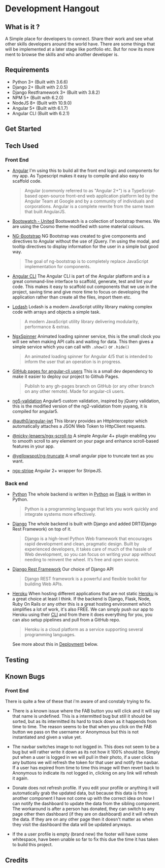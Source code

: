 # Development Hangout

## What is it ?
A Simple place for developers to connect. Share their work and see what other skills developers around the world have.
There are some things that will be implemented at a later stage like portfolio etc.
But for now its more ment to browse the skills and who another developer is. 

## Requirements
* Python 3+ (Built with 3.6.6)
* Django 2+ (Built with 2.0.5)
* Django Restframework 3+  (Built with 3.8.2)
* NPM 5+ (Built with 6.2.0)
* NodeJS 8+ (Built with 10.9.0)
* Angular 5+ (Built with 6.1.7)
* Angular CLI (Built with 6.2.1)


## Get Started

## Tech Used

### Front End
- [Angular](https://angular.io)
    I'm using this to build all the front end logic and components for my app. As Typescript makes it easy to compile and also easy to scaffold code.
    > Angular (commonly referred to as "Angular 2+") is a TypeScript-based open-source front-end web application platform led by the Angular Team at Google and by a community of individuals and corporations. Angular is a complete rewrite from the same team that built AngularJS.
	
- [Bootswatch - United](https://bootswatch.com/)
    Bootswatch is a collection of bootstrap themes. We are using the Cosmo theme modified with some material colours.

- [NG-Bootstrap](https://ng-bootstrap.github.io)
    NG Bootstrap was created to give components and directives to Angular without the use of jQuery.
    I'm using the modal, and tooltip directives to display information for the user in a simple but good way.
    >The goal of ng-bootstrap is to completely replace JavaScript implementation for components.

- [Angular CLI](https://cli.angular.io/)
    The Angular CLI is part of the Angular platform and is a great command-line interface to scaffold, generate, test and lint your code.
    This makes it easy to scaffold out components that we use in the project, saving time and give more time to focus on developing the application rather than create all the files, import them etc.
  
- [Lodash](https://lodash.com/)
    Lodash is a modern JavaScript utility library making complex code with arrays and objects a simple task.
    >A modern JavaScript utility library delivering modularity, performance & extras.

    
- [NgxSpinner](https://napster2210.github.io/ngx-spinner/)
    Animated loading spinner service, this is the small clock you will see when making API calls and waiting for data. This then gives a simple service which you can call with `.show()` or `.hide()`
    >An animated loading spinner for Angular 4/5 that is intended to inform the user that an operation is in progress.

- [GitHub pages for angular-cli users](https://github.com/angular-schule/angular-cli-ghpages)
    This is a small dev dependency to make it easier to deploy our project to Github Pages.
    >Publish to any gh-pages branch on GitHub (or any other branch on any other remote). Made for angular-cli users.
	
- [ng5-validation](https://github.com/yuyang041060120/ng2-validation)
    Angular5 custom validation, inspired by jQuery validation, this is the modified version of the ng2-validation from yuyang, it is compiled for angular5.
	
- [@auth0/angular-jwt](https://github.com/auth0/angular2-jwt)
    This library provides an HttpInterceptor which automatically attaches a JSON Web Token to HttpClient requests.
	
- [@nicky-lenaers/ngx-scroll-to](https://github.com/nicky-lenaers/ngx-scroll-to)
	A simple Angular 4+ plugin enabling you to smooth scroll to any element on your page and enhance scroll-based features in your app.
	
- [@yellowspot/ng-truncate](https://github.com/yellowspot/ng2-truncate)
   A small angular pipe to truncate text as you want.

- [ngx-stripe](https://github.com/richnologies/ngx-stripe)
    Angular 2+ wrapper for StripeJS.
	

### Back end
- [Python](https://www.python.org/)
    The whole backend is written in [Python](https://www.python.org/) as [Flask](http://flask.pocoo.org/) is written in Python.
    >Python is a programming language that lets you work quickly and integrate systems more effectively.
    
- [Django](https://www.djangoproject.com/)
	The whole backend is built with Django and added DRT(Django Rest Framework) on top of it.
     >Django is a high-level Python Web framework that encourages rapid development and clean, pragmatic design. Built by experienced developers, it takes care of much of the hassle of Web development, so you can focus on writing your app without needing to reinvent the wheel. It’s free and open source.

- [Django Rest Framework](http://www.django-rest-framework.org/)
	Our choice of Django API
    >Django REST framework is a powerful and flexible toolkit for building Web APIs.
    
- [Heroku](https://www.heroku.com/)
    When hosting different applications that are not static [Heroku](https://www.heroku.com/) is a great choice at least I think.
    If the backend is Django, Flask, Node, Ruby On Rails or any other this is a great hosting environment which simplifies a lot of work, it's also FREE.
    We can simply push our app to Heroku using their [CLI](https://devcenter.heroku.com/articles/heroku-cli) and from there it does everything for you, you can also setup pipelines and pull from a GitHub repo.
    >Heroku is a cloud platform as a service supporting several programming languages. 
    
    See more about this in [Deployment](##Deployment) below.


## Testing

## Known Bugs

### Front End
There is quite a few of these that i'm aware of and constaly trying to fix.
 - There is a known issue where the FAB button you will click and it will say that name is undefined.
 	This is a intermitted bug but still it should be sorted, but as its intermitted its hard to track down as it happends from time to time.
 	The reason seems to be that when you click on the FAB button we pass on the username or Anonymous but this is not instantiated and given a value yet.
 
 - The navbar switches image to not logged in. This does not seem to be a bug but will rather write it down as its not how it 100% should be.
	Simply put when a user is logged in we will pull in their photo, if a user clicks any buttons we will refresh the token for that user and notify the navbar.
	If a user has expired from time to time this image will then revert back to Anonymous to indicate its not logged in, clicking on any link will refresh it again.
	
- Donate does not refresh profile.
	If you edit your profile or anything it will automatically grab the updated data, but because this data is from another component I have not come up with the correct
	idea on how I can notify the dashboard to update the data from the sibling component.
	The workaround is after a person has donated, they can switch to any page other then dashboard (if they are on dashboard) and it will refresh the data.
	If they are on any other page then it doesn't matter as when they visit the dashboard the data will be updated anyways.

- If the a user profile is empty (brand new) the footer will have some whitespace, have been unable so far to fix this due the time it has taken to build this project.

## Credits
